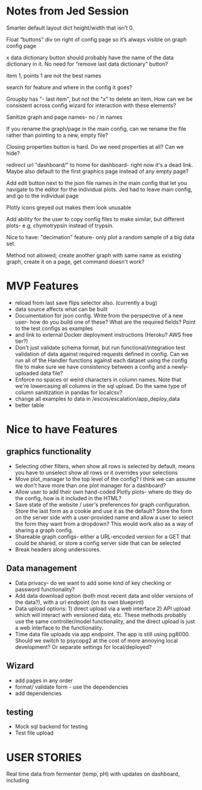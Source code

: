 # Notes from Jed Session


Smarter default layout dict height/width that isn’t 0. 

Float “buttons” div on right of config page so it’s always visible on graph config page

x data dictionary button should probably have the name of the data dictionary in it. No need for “remove last data dictionary” button?

item 1, points 1 are not the best names

search for feature and where in the config it goes?

Groupby has "- last item", but not the "x" to delete an item. How can we be consistent across config wizard for interaction with these elements?

Sanitize graph and page names- no / in names

If you rename the graph/page in the main config, can we rename the file rather than pointing to a new, empty file?

Closing properties button is hard. Do we need properties at all? Can we hide?

redirect url "dashboard/" to home for dashboard- right now it's a dead link. Maybe also default to the first graphics page instead of any empty page? 

Add edit button next to the json file names in the main config that let you navigate to the editor for the individual plots. Jed had to leave main config, and go to the individual page

Plotly icons greyed out makes them look unusable

Add ability for the user to copy config files to make similar, but different plots- e.g, chymotrypsin instead of trypsin.

Nice to have: "decimation" feature- only plot a random sample of a big data set.

Method not allowed; create another graph with same name as existing graph, create it on a page, get command doesn't work? 


# MVP Features

- reload from last save flips selector also. (currently a bug)
- data source affects what can be built
- Documentation for json config. Write from the perspective of a new user- how do you build one of these? What are the required fields? Point to the test configs as examples
- and link to external Docker deployment instructions (Heroku? AWS free tier?)
- Don't just validate schema format, but run functional/integration test validation of data against required requests defined in config. Can we run all of the Handler functions against each dataset using the config file to make sure we have consistency between a config and a newly-uploaded data file?
- Enforce no spaces or weird characters in column names. Note that we're lowercasing all columns in the sql upload. Do the same type of column sanitization in pandas for localcsv?
- change all examples to data in /escos/escalation/app_deploy_data
- better table

# Nice to have Features

## graphics functionality
- Selecting other filters, when show all rows is selected by default, means you have to unselect show all rows or it overrides your selections
- Move plot_manager to the top level of the config? I think we can assume we don't have more than one plot manager for a dashboard?
- Allow user to add their own hand-coded Plotly plots- where do they do the config, how is it included in the HTML?
- Save state of the website / user's preferences for graph configuration. Store the last form as a cookie and use it as the default? Store the form on the server side with a user-provided name and allow a user to select the form they want from a dropdown? This would work also as a way of sharing a graph config.
- Shareable graph configs- either a URL-encoded version for a GET that could be shared, or store a config server side that can be selected
- Break headers along underscores.

## Data management

- Data privacy- do we want to add some kind of key checking or password functionality?
- Add data download option (both most recent data and older versions of the data?), with a url endpoint (on its own blueprint)
- Data upload options: 1) direct upload via a web interface 2) API upload which will interact with versioned data, etc. These methods probably use the same controller/model functionality, and the direct upload is just a web interface to the functionality.
- Time data file uploads via app endpoint. The app is still using pg8000. Should we switch to psycopg2 at the cost of more annoying local development? Or separate settings for local/deployed?
## Wizard

- add pages in any order
- format/ validate form - use the dependencies
- add dependencies

## testing

- Mock sql backend for testing
- Test file upload

# USER STORIES

Real time data from fermenter (temp, pH) with updates on dashboard, including
